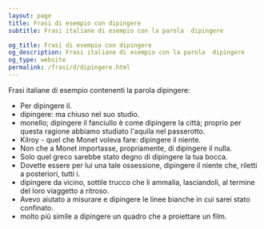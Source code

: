 ```yaml
---
layout: page
title: Frasi di esempio con dipingere 
subtitle: Frasi italiane di esempio con la parola  dipingere

og_title: Frasi di esempio con dipingere 
og_description: Frasi italiane di esempio con la parola  dipingere
og_type: website
permalink: /frasi/d/dipingere.html
---
```


Frasi italiane di esempio contenenti la parola dipingere:


- Per dipingere il.
- dipingere: ma chiuso nel suo studio.
- monello; dipingere il fanciullo è come dipingere la città; proprio per questa ragione abbiamo studiato l'aquila nel passerotto.
- Kilroy - quel che Monet voleva fare: dipingere il niente.
- Non che a Monet importasse, propriamente, di dipingere il nulla.
- Solo quel greco sarebbe stato degno di dipingere la tua bocca.
- Dovette essere per lui una tale ossessione, dipingere il niente che, riletti a posteriori, tutti i.
- dipingere da vicino, sottile trucco che li ammalia, lasciandoli, al termine del loro viaggetto a ritroso.
- Avevo aiutato a misurare e dipingere le linee bianche in cui sarei stato confinato.
- molto più simile a dipingere un quadro che a proiettare un film.

